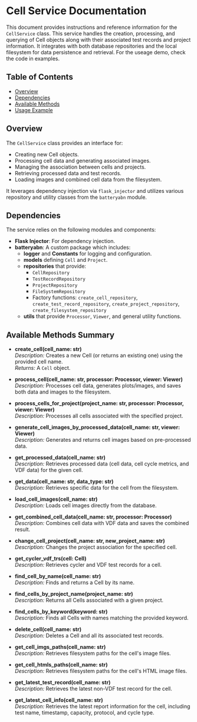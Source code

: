 # Cell Service Documentation

This document provides instructions and reference information for the `CellService` class. This service handles the creation, processing, and querying of Cell objects along with their associated test records and project information. It integrates with both database repositories and the local filesystem for data persistence and retrieval. For the useage demo, check the code in examples.

## Table of Contents

- [Overview](#overview)
- [Dependencies](#dependencies)
- [Available Methods](#available-methods)
- [Usage Example](#usage-example)

## Overview

The `CellService` class provides an interface for:
- Creating new Cell objects.
- Processing cell data and generating associated images.
- Managing the association between cells and projects.
- Retrieving processed data and test records.
- Loading images and combined cell data from the filesystem.

It leverages dependency injection via `flask_injector` and utilizes various repository and utility classes from the `batteryabn` module.

## Dependencies

The service relies on the following modules and components:
- **Flask Injector**: For dependency injection.
- **batteryabn**: A custom package which includes:
  - **logger** and **Constants** for logging and configuration.
  - **models** defining `Cell` and `Project`.
  - **repositories** that provide:
    - `CellRepository`
    - `TestRecordRepository`
    - `ProjectRepository`
    - `FileSystemRepository`
    - Factory functions: `create_cell_repository`, `create_test_record_repository`, `create_project_repository`, `create_filesystem_repository`
  - **utils** that provide `Processor`, `Viewer`, and general utility functions.

## Available Methods Summary

- **create_cell(cell_name: str)**  
  *Description:* Creates a new Cell (or returns an existing one) using the provided cell name.  
  *Returns:* A `Cell` object.

- **process_cell(cell_name: str, processor: Processor, viewer: Viewer)**  
  *Description:* Processes cell data, generates plots/images, and saves both data and images to the filesystem.

- **process_cells_for_project(project_name: str, processor: Processor, viewer: Viewer)**  
  *Description:* Processes all cells associated with the specified project.

- **generate_cell_images_by_processed_data(cell_name: str, viewer: Viewer)**  
  *Description:* Generates and returns cell images based on pre-processed data.

- **get_processed_data(cell_name: str)**  
  *Description:* Retrieves processed data (cell data, cell cycle metrics, and VDF data) for the given cell.

- **get_data(cell_name: str, data_type: str)**  
  *Description:* Retrieves specific data for the cell from the filesystem.

- **load_cell_images(cell_name: str)**  
  *Description:* Loads cell images directly from the database.

- **get_combined_cell_data(cell_name: str, processor: Processor)**  
  *Description:* Combines cell data with VDF data and saves the combined result.

- **change_cell_project(cell_name: str, new_project_name: str)**  
  *Description:* Changes the project association for the specified cell.

- **get_cycler_vdf_trs(cell: Cell)**  
  *Description:* Retrieves cycler and VDF test records for a cell.

- **find_cell_by_name(cell_name: str)**  
  *Description:* Finds and returns a Cell by its name.

- **find_cells_by_project_name(project_name: str)**  
  *Description:* Returns all Cells associated with a given project.

- **find_cells_by_keyword(keyword: str)**  
  *Description:* Finds all Cells with names matching the provided keyword.

- **delete_cell(cell_name: str)**  
  *Description:* Deletes a Cell and all its associated test records.

- **get_cell_imgs_paths(cell_name: str)**  
  *Description:* Retrieves filesystem paths for the cell's image files.

- **get_cell_htmls_paths(cell_name: str)**  
  *Description:* Retrieves filesystem paths for the cell's HTML image files.

- **get_latest_test_record(cell_name: str)**  
  *Description:* Retrieves the latest non-VDF test record for the cell.

- **get_latest_cell_info(cell_name: str)**  
  *Description:* Retrieves the latest report information for the cell, including test name, timestamp, capacity, protocol, and cycle type.
